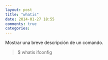 ```yaml
---
layout: post
title: "whatis"
date: 2014-01-27 18:55
comments: true
categories: 
---
```

Mostrar una breve descripción de un comando.

>$ whatis ifconfig

